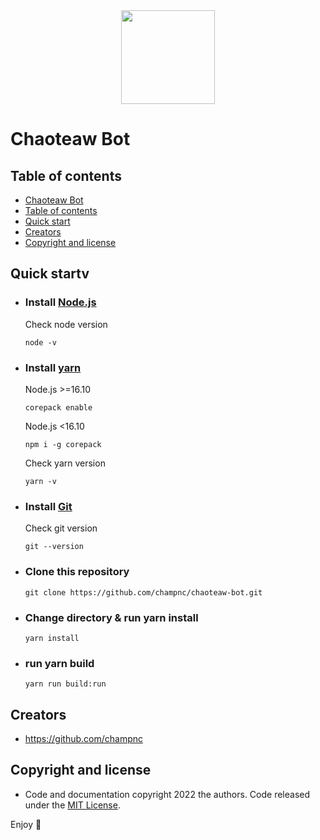 <br />
<br />

<p align="center">
  <img src="./img/chaoteaw-bot-img.png" width="150" height="150"/>
</p>

# Chaoteaw Bot

## Table of contents

  - [Chaoteaw Bot](#chaoteaw-bot)
  - [Table of contents](#table-of-contents)
  - [Quick start](#quick-start)
  - [Creators](#creators)
  - [Copyright and license](#copyright-and-license)


## Quick startv

- ### Install [Node.js](https://nodejs.org/)

    Check node version
  
    ```
    node -v
    ```

- ### Install [yarn](https://yarnpkg.com/)

    Node.js >=16.10

    ```
    corepack enable
    ```

    Node.js <16.10

    ```
    npm i -g corepack
    ```

    Check yarn version

    ```
    yarn -v
    ```

- ### Install [Git](https://git-scm.com/)

    Check git version

    ```
    git --version
    ```

- ### Clone this repository

    ```
    git clone https://github.com/champnc/chaoteaw-bot.git
    ```

- ### Change directory & run yarn install

    ```
    yarn install
    ```

- ### run yarn build

    ```
    yarn run build:run
    ```


## Creators

- <https://github.com/champnc>


## Copyright and license

- Code and documentation copyright 2022 the authors. Code released under the [MIT License](https://github.com/champnc/chaoteaw-bot/blob/dev/LICENSE).

Enjoy :wave:
